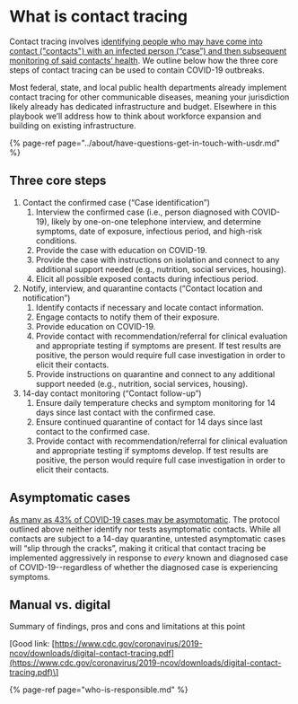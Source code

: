 # What is contact tracing

Contact tracing involves [identifying people who may have come into contact \("contacts"\) with an infected person \(“case”\) and then subsequent monitoring of said contacts’ health](https://en.wikipedia.org/wiki/Contact_tracing). We outline below how the three core steps of contact tracing can be used to contain COVID-19 outbreaks.

Most federal, state, and local public health departments already implement contact tracing for other communicable diseases, meaning your jurisdiction likely already has dedicated infrastructure and budget. Elsewhere in this playbook we’ll address how to think about workforce expansion and building on existing infrastructure.

{% page-ref page="../about/have-questions-get-in-touch-with-usdr.md" %}



## Three core steps

1. Contact the confirmed case \(“Case identification”\)
   1. Interview the confirmed case \(i.e., person diagnosed with COVID-19\), likely by one-on-one telephone interview, and determine symptoms, date of exposure, infectious period, and high-risk conditions.
   2. Provide the case with education on COVID-19.
   3. Provide the case with instructions on isolation and connect to any additional support needed \(e.g., nutrition, social services, housing\).
   4. Elicit all possible exposed contacts during infectious period.
2. Notify, interview, and quarantine contacts \(“Contact location and notification”\)
   1. Identify contacts if necessary and locate contact information.
   2. Engage contacts to notify them of their exposure.
   3. Provide education on COVID-19.
   4. Provide contact with recommendation/referral for clinical evaluation and appropriate testing if symptoms are present. If test results are positive, the person would require full case investigation in order to elicit their contacts.
   5. Provide instructions on quarantine and connect to any additional support needed \(e.g., nutrition, social services, housing\).
3. 14-day contact monitoring \(“Contact follow-up”\)
   1. Ensure daily temperature checks and symptom monitoring for 14 days since last contact with the confirmed case.
   2. Ensure continued quarantine of contact for 14 days since last contact to the confirmed case.
   3. Provide contact with recommendation/referral for clinical evaluation and appropriate testing if symptoms develop. If test results are positive, the person would require full case investigation in order to elicit their contacts.

## Asymptomatic cases

[As many as 43% of COVID-19 cases may be asymptomatic](https://www.medrxiv.org/content/10.1101/2020.04.17.20053157v1). The protocol outlined above neither identify nor tests asymptomatic contacts. While all contacts are subject to a 14-day quarantine, untested asymptomatic cases will “slip through the cracks”, making it critical that contact tracing be implemented aggressively in response to _every_ known and diagnosed case of COVID-19--regardless of whether the diagnosed case is experiencing symptoms.

## Manual vs. digital

Summary of findings, pros and cons and limitations at this point

\[Good link: [https://www.cdc.gov/coronavirus/2019-ncov/downloads/digital-contact-tracing.pdf](https://www.cdc.gov/coronavirus/2019-ncov/downloads/digital-contact-tracing.pdf)\]

{% page-ref page="who-is-responsible.md" %}

